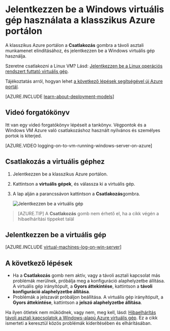 <properties
    pageTitle="Jelentkezzen be a klasszikus Azure VM |}] A Microsoft Azure"
    description="Az Azure klasszikus portal segítségével jelentkezzen be a Windows klasszikus telepítési modell létrehozott virtuális géphez."
    services="virtual-machines-windows"
    documentationCenter=""
    authors="cynthn"
    manager="timlt"
    editor="tysonn"
    tags="azure-service-management"/>

<tags
    ms.service="virtual-machines-windows"
    ms.workload="infrastructure-services"
    ms.tgt_pltfrm="vm-windows"
    ms.devlang="na"
    ms.topic="article"
    ms.date="07/28/2016"
    ms.author="cynthn"/>


# <a name="log-on-to-a-windows-virtual-machine-using-the-azure-classic-portal"></a>Jelentkezzen be a Windows virtuális gép használata a klasszikus Azure portálon

A klasszikus Azure portálon a **Csatlakozás** gombra a távoli asztali munkamenet elindításához, és jelentkezzen be a Windows virtuális gép használja.

Szeretne csatlakozni a Linux VM? Lásd: [Jelentkezzen be a Linux operációs rendszert futtató virtuális gép](virtual-machines-linux-mac-create-ssh-keys.md).

Tájékoztatás arról, hogyan lehet [a következő lépések segítségével új Azure portál](virtual-machines-windows-connect-logon.md).

[AZURE.INCLUDE [learn-about-deployment-models](../../includes/learn-about-deployment-models-classic-include.md)] 

## <a name="video-walkthrough"></a>Videó forgatókönyv

Itt van egy videó forgatókönyv lépéseit a tankönyv. Végpontok és a Windows VM Azure való csatlakozáshoz használt nyilvános és személyes portok is kiterjed.

[AZURE.VIDEO logging-on-to-vm-running-windows-server-on-azure]


## <a name="connect-to-the-virtual-machine"></a>Csatlakozás a virtuális géphez

1. Jelentkezzen be a klasszikus Azure portálon.

2. Kattintson a **virtuális gépek**, és válassza ki a virtuális gép.

3. A lap alján a parancssávon kattintson a **Csatlakozás**gombra.

    ![Jelentkezzen be a virtuális gép](./media/virtual-machines-windows-classic-connect-logon/connectwindows.png)
    
> [AZURE.TIP] A **Csatlakozás** gomb nem érhető el, ha a cikk végén a hibaelhárítási tippeket talál

## <a name="log-on-to-the-virtual-machine"></a>Jelentkezzen be a virtuális gép

[AZURE.INCLUDE [virtual-machines-log-on-win-server](../../includes/virtual-machines-log-on-win-server.md)]

## <a name="next-steps"></a>A következő lépések

-   Ha a **Csatlakozás** gomb nem aktív, vagy a távoli asztali kapcsolat más problémák merülnek, próbálja meg a konfiguráció alaphelyzetbe állítása. A virtuális gép irányítópult, a **Gyors áttekintése**, kattintson a **távoli konfiguráció alaphelyzetbe állítása**.
-   Problémák a jelszavát próbáljon beállítása. A virtuális gép irányítópult, a **Gyors áttekintése**, kattintson a **jelszó alaphelyzetbe állítása**.

Ha ilyen ötletek nem működnek, vagy nem, meg kell, lásd: [Hibaelhárítás távoli asztali kapcsolatok a Windows-alapú Azure virtuális gép](virtual-machines-windows-troubleshoot-rdp-connection.md). Ez a cikk ismerteti a keresztül közös problémák kiderítésében és elhárításában.


